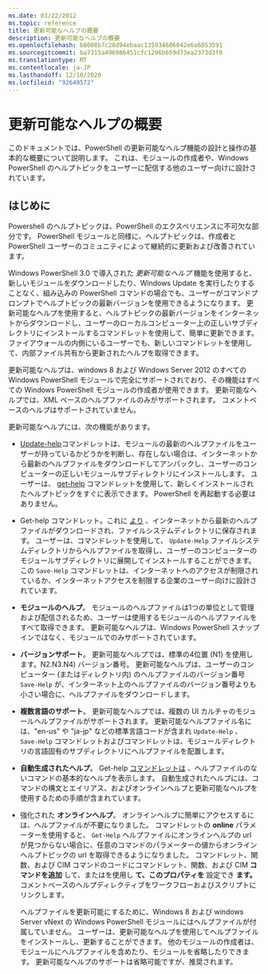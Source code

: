 ```yaml
---
ms.date: 03/22/2012
ms.topic: reference
title: 更新可能なヘルプの概要
description: 更新可能なヘルプの概要
ms.openlocfilehash: b8008b7c28d94ebaac135934606042e6a6053591
ms.sourcegitcommit: ba7315a496986451cfc1296b659d73ea2373d3f0
ms.translationtype: MT
ms.contentlocale: ja-JP
ms.lasthandoff: 12/10/2020
ms.locfileid: "92649572"
---
```

# <a name="updatable-help-overview"></a>更新可能なヘルプの概要

このドキュメントでは、PowerShell の更新可能なヘルプ機能の設計と操作の基本的な概要について説明します。 これは、モジュールの作成者や、Windows PowerShell のヘルプトピックをユーザーに配信する他のユーザー向けに設計されています。

## <a name="introduction"></a>はじめに

Powershell のヘルプトピックは、PowerShell のエクスペリエンスに不可欠な部分です。 PowerShell モジュールと同様に、ヘルプトピックは、作成者と PowerShell ユーザーのコミュニティによって継続的に更新および改善されています。

Windows PowerShell 3.0 で導入された *更新可能なヘルプ* 機能を使用すると、新しいモジュールをダウンロードしたり、Windows Update を実行したりすることなく、組み込みの PowerShell コマンドの場合でも、ユーザーがコマンドプロンプトでヘルプトピックの最新バージョンを使用できるようになります。 更新可能なヘルプを使用すると、ヘルプトピックの最新バージョンをインターネットからダウンロードし、ユーザーのローカルコンピューター上の正しいサブディレクトリにインストールするコマンドレットを使用して、簡単に更新できます。 ファイアウォールの内側にいるユーザーでも、新しいコマンドレットを使用して、内部ファイル共有から更新されたヘルプを取得できます。

更新可能なヘルプは、windows 8 および Windows Server 2012 のすべての Windows PowerShell モジュールで完全にサポートされており、その機能はすべての Windows PowerShell モジュールの作成者が使用できます。 更新可能なヘルプでは、XML ベースのヘルプファイルのみがサポートされます。 コメントベースのヘルプはサポートされていません。

更新可能なヘルプには、次の機能があります。

- [Update-help](/powershell/module/Microsoft.PowerShell.Core/Update-Help)コマンドレットは、モジュールの最新のヘルプファイルをユーザーが持っているかどうかを判断し、存在しない場合は、インターネットから最新のヘルプファイルをダウンロードしてアンパックし、ユーザーのコンピューターの正しいモジュールサブディレクトリにインストールします。 ユーザーは、 [get-help](/powershell/module/Microsoft.PowerShell.Core/Get-Help) コマンドレットを使用して、新しくインストールされたヘルプトピックをすぐに表示できます。 PowerShell を再起動する必要はありません。

- Get-help コマンドレット。これに [より](/powershell/module/Microsoft.PowerShell.Core/Save-Help) 、インターネットから最新のヘルプファイルがダウンロードされ、ファイルシステムディレクトリに保存されます。 ユーザーは、コマンドレットを使用して、 `Update-Help` ファイルシステムディレクトリからヘルプファイルを取得し、ユーザーのコンピューターのモジュールサブディレクトリに展開してインストールすることができます。 この `Save-Help` コマンドレットは、インターネットへのアクセスが制限されているか、インターネットアクセスを制限する企業のユーザー向けに設計されています。

- **モジュールのヘルプ**。 モジュールのヘルプファイルは1つの単位として管理および配信されるため、ユーザーは使用するモジュールのヘルプファイルをすべて取得できます。 更新可能なヘルプは、Windows PowerShell スナップインではなく、モジュールでのみサポートされています。

- **バージョンサポート**。 更新可能なヘルプでは、標準の4位置 (N1) を使用します。N2.N3.N4) バージョン番号。
  更新可能なヘルプは、ユーザーのコンピューター (またはディレクトリ内) のヘルプファイルのバージョン番号 `Save-Help` が、インターネット上のヘルプファイルのバージョン番号よりも小さい場合に、ヘルプファイルをダウンロードします。

- **複数言語のサポート**。 更新可能なヘルプでは、複数の UI カルチャのモジュールヘルプファイルがサポートされます。
  更新可能なヘルプファイル名には、"en-us" や "ja-jp" などの標準言語コードが含まれ `Update-Help` 、 `Save-Help` コマンドレットおよびコマンドレットは、モジュールディレクトリの言語固有のサブディレクトリにヘルプファイルを配置します。

- **自動生成されたヘルプ**。 Get-help [コマンドレットは](/powershell/module/Microsoft.PowerShell.Core/Get-Help) 、ヘルプファイルのないコマンドの基本的なヘルプを表示します。 自動生成されたヘルプには、コマンドの構文とエイリアス、およびオンラインヘルプと更新可能なヘルプを使用するための手順が含まれています。

- 強化された **オンラインヘルプ**。 オンラインヘルプに簡単にアクセスするには、ヘルプファイルが不要になりました。 コマンドレットの **online** パラメーターを使用すると、 `Get-Help` ヘルプファイルにオンラインヘルプの url が見つからない場合に、任意のコマンドのパラメーターの値からオンラインヘルプトピックの url を取得できるようになりました。 コマンドレット、関数、および CIM コマンドのコードにコマンドレット、関数、および CIM **コマンドを追加** して、またはを使用し **て、このプロパティを** 設定でき **ます。** コメントベースのヘルプディレクティブをワークフローおよびスクリプトにリンクします。

  ヘルプファイルを更新可能にするために、Windows 8 および windows Server vNext の Windows PowerShell モジュールにはヘルプファイルが付属していません。 ユーザーは、更新可能なヘルプを使用してヘルプファイルをインストールし、更新することができます。 他のモジュールの作成者は、モジュールにヘルプファイルを含めたり、モジュールを省略したりできます。 更新可能なヘルプのサポートは省略可能ですが、推奨されます。
